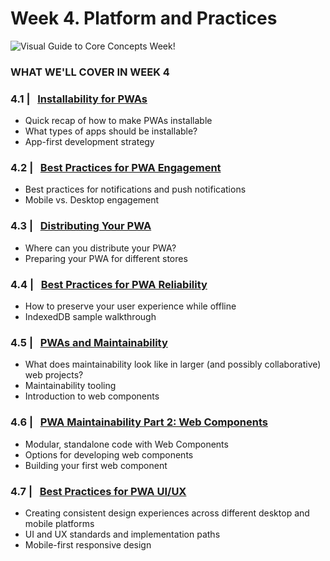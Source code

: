 # Week 4. Platform and Practices

![Visual Guide to Core Concepts Week!](_media/week4-banner.png)

### WHAT WE'LL COVER IN WEEK 4

### 4.1 | &nbsp; [Installability for PWAs](01.md) 
* Quick recap of how to make PWAs installable
* What types of apps should be installable?
* App-first development strategy

### 4.2 | &nbsp; [Best Practices for PWA Engagement](02.md) 
* Best practices for notifications and push notifications
* Mobile vs. Desktop engagement

### 4.3 | &nbsp; [Distributing Your PWA](03.md) 
* Where can you distribute your PWA?
* Preparing your PWA for different stores

### 4.4 | &nbsp; [Best Practices for PWA Reliability](04.md)
* How to preserve your user experience while offline
* IndexedDB sample walkthrough

### 4.5 | &nbsp; [PWAs and Maintainability](05.md)
* What does maintainability look like in larger (and possibly collaborative) web projects?
* Maintainability tooling
* Introduction to web components

### 4.6 | &nbsp; [PWA Maintainability Part 2: Web Components](06.md) 
* Modular, standalone code with Web Components
* Options for developing web components
* Building your first web component

### 4.7 | &nbsp; [Best Practices for PWA UI/UX](07.md) 
* Creating consistent design experiences across different desktop and mobile platforms
* UI and UX standards and implementation paths
* Mobile-first responsive design
